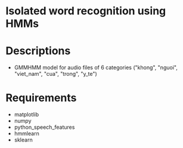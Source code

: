 # Isolated word recognition using HMMs
# Descriptions
* GMMHMM model for audio files of 6 categories ("khong", "nguoi", "viet_nam", "cua", "trong", "y_te")
# Requirements
* matplotlib
* numpy
* python_speech_features
* hmmlearn
* sklearn
